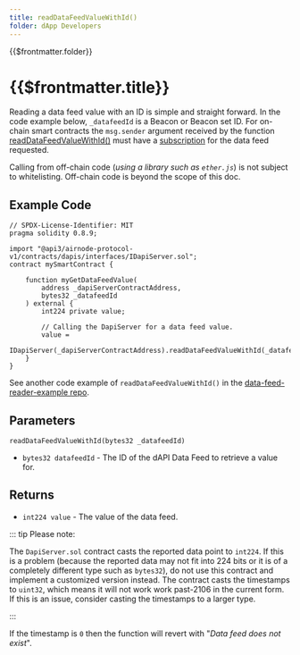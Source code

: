 ```yaml
---
title: readDataFeedValueWithId()
folder: dApp Developers
---
```


<TitleSpan>{{$frontmatter.folder}}</TitleSpan>

# {{$frontmatter.title}}

<VersionWarning/>

<TocHeader />
<TOC class="table-of-contents" :include-level="[2,3]" />

Reading a data feed value with an ID is simple and straight forward. In the code
example below, `_datafeedId` is a Beacon or Beacon set ID. For on-chain smart
contracts the `msg.sender` argument received by the function
[readDataFeedValueWithId()](https://github.com/api3dao/airnode-protocol-v1/blob/v0.5.0/contracts/dapis/DapiServer.sol#L708-L721)
must have a [subscription](./#subscriptions) for the data feed requested.

Calling from off-chain code (_using a library such as `ether.js`_) is not
subject to whitelisting. Off-chain code is beyond the scope of this doc.

## Example Code

```solidity
// SPDX-License-Identifier: MIT
pragma solidity 0.8.9;

import "@api3/airnode-protocol-v1/contracts/dapis/interfaces/IDapiServer.sol";
contract mySmartContract {

    function myGetDataFeedValue(
        address _dapiServerContractAddress,
        bytes32 _datafeedId
    ) external {
        int224 private value;

        // Calling the DapiServer for a data feed value.
        value =
            IDapiServer(_dapiServerContractAddress).readDataFeedValueWithId(_datafeedId);
    }
}
```

See another code example of `readDataFeedValueWithId()` in the
[data-feed-reader-example repo](https://github.com/api3dao/data-feed-reader-example/blob/main/contracts/DataFeedReaderExample.sol#L19).

## Parameters

`readDataFeedValueWithId(bytes32 _datafeedId)`

- `bytes32 datafeedId` - The ID of the dAPI Data Feed to retrieve a value for.

## Returns

- `int224 value` - The value of the data feed.

::: tip Please note:

The `DapiServer.sol` contract casts the reported data point to `int224`. If this
is a problem (because the reported data may not fit into 224 bits or it is of a
completely different type such as `bytes32`), do not use this contract and
implement a customized version instead. The contract casts the timestamps to
`uint32`, which means it will not work work past-2106 in the current form. If
this is an issue, consider casting the timestamps to a larger type.

:::

If the timestamp is `0` then the function will revert with "_Data feed does not
exist_".
